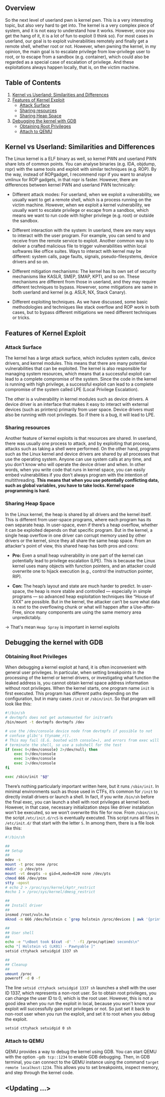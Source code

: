 ## Overview

So the next level of userland pwn is kernel pwn. This is a very interesting topic, but also very hard to get into. The kernel is a very complex piece of system, and it is not easy to understand how it works. However, once you get the hang of it, it is a lot of fun to exploit (I think so). For most cases in userland, our goal is to exploit vulnerabilities remotely and finally get a remote shell, whether root or not. However, when pwning the kernel, in my opinion, the main goal is to escalate privilege from low-privilege user to root, or to escape from a sandbox (e.g. container), which could also be regarded as a special case of escalation of privilege. And these exploitations always happen locally, that is, on the victim machine.

## Table of Contents
1. [Kernel vs Userland: Similarities and Differences](#kernel-vs-userland-similarities-and-differences)
2. [Features of Kernel Exploit](#features-of-kernel-exploit)
    - [Attack Surface](#attack-surface)
    - [Sharing resources](#sharing-resources)
    - [Sharing Heap Space](#sharing-heap-space)
3. [Debugging the kernel with GDB](#debugging-the-kernel-with-gdb)
    - [Obtaining Root Privileges](#obtaining-root-privileges)
    - [Attach to QEMU](#attach-to-qemu)

## Kernel vs Userland: Similarities and Differences

The Linux kernel is a ELF binary as well, so kernel PWN and userland PWN share lots of common points. You can analyse binaries (e.g. IDA, objdump, ropr) with the same tools and exploit with similar techniques (e.g. ROP). By the way, instead of ROPgadget, I recommend ropr if you want to analyse vmlinux for ROP gadgets, in that ropr is faster. However, there are differences between kernel PWN and userland PWN technically:

- Different attack modes: For userland, when we exploit a vulnerability, we usually want to get a remote shell, which is a process running on the victim machine. However, when we exploit a kernel vulnerability, we usually want to escalate privilege or escape from a sandbox, which means we want to run code with higher privilege (e.g. root) or outside the sandbox.

- Different interaction with the system: In userland, there are many ways to interact with the user program. For example, you can send to and receive from the remote service to exploit. Another common way is to deliver a crafted malicious file to trigger vulnerabilities within local softwares like office suites. Ways to interact with kernel may be different: system calls, page faults, signals, pseudo-filesystems, device drivers and so on.

- Different mitigation mechanisms: The kernel has its own set of security mechanisms like KASLR, SMEP, SMAP, KPTI, and so on. These mechanisms are different from those in userland, and they may require different techniques to bypass. Howerver, some mitigations are same in both userland and kernel (e.g. ASLR, NX, Stack Canary).

- Different exploiting techniques. As we have discussed, some basic methodologies and techniques like stack overflow and ROP work in both cases, but to bypass different mitigations we need different techniques or tricks.

## Features of Kernel Exploit

### Attack Surface
The kernel has a large attack surface, which includes system calls, device drivers, and kernel modules. This means that there are many potential vulnerabilities that can be exploited. The kernel is also responsible for managing system resources, which means that a successful exploit can lead to a complete compromise of the system. Since the code in the kernel is running with high privilege, a successful exploit can lead to a complete compromise of the system called LPE (Local Privilege Escalation).

The other is a vulnerability in kernel modules such as device drivers. A device driver is an interface that makes it easy to interact with external devices (such as printers) primarily from user space. Device drivers must also be running with root privileges. So if there is a bug, it will lead to LPE.

### Sharing resources
Another feature of kernel exploits is that resources are shared. In userland, there was usually one process to attack, and by exploiting that process, attacks such as taking a shell were performed. On the other hand, programs such as the Linux kernel and device drivers are shared by all processes that use the operating system. Anyone can use system calls at any time, and you don't know who will operate the device driver and when. In other words, when you write code that runs in kernel space, you can easily embed vulnerabilities if you don't always program with the intention of multithreading. **This means that when you use potentially conflicting data, such as global variables, you have to take locks. Kernel space programming is hard.**

### Sharing Heap Space

In the Linux kernel, the heap is shared by all drivers and the kernel itself. This is different from user-space programs, where each program has its own separate heap. In user-space, even if there’s a heap overflow, whether it can be exploited depends on that specific program. But in the kernel, a single heap overflow in one driver can corrupt memory used by other drivers or the kernel, since they all share the same heap space. From an attacker's point of view, this shared heap has both pros and cons:

- **Pro:** Even a small heap vulnerability in one part of the kernel can potentially lead to privilege escalation (LPE). This is because the Linux kernel uses many objects with function pointers, and an attacker could overwrite one to hijack execution (e.g., control the instruction pointer, RIP).

- **Con:** The heap’s layout and state are much harder to predict. In user-space, the heap is more stable and controlled — especially in simple programs — so advanced heap exploitation techniques like “House of XXX” are possible. But in the kernel, the attacker can’t be sure what data is next to the overflowing chunk or what will happen after a Use-after-Free, since many components are using the same memory area unpredictably.

-> That's mean `Heap Spray` is important in kernel exploits


## Debugging the kernel with GDB

### Obtaining Root Privileges

When debugging a kernel exploit at hand, it is often inconvenient with general user privileges. In particular, when setting breakpoints in the processing of the kernel or kernel drivers, or investigating what function the leaked address is, you cannot obtain kernel space address information without root privileges. When the kernel starts, one program name `init` is first executed. This program has different paths depending on the configuration, but in many cases `/init` or `/sbin/init`. So that program will look like this:
```bash
#!/bin/sh
# devtmpfs does not get automounted for initramfs
/bin/mount -t devtmpfs devtmpfs /dev

# use the /dev/console device node from devtmpfs if possible to not
# confuse glibc's ttyname_r().
# This may fail (E.G. booted with console=), and errors from exec will
# terminate the shell, so use a subshell for the test
if (exec 0</dev/console) 2>/dev/null; then
    exec 0</dev/console
    exec 1>/dev/console
    exec 2>/dev/console
fi

exec /sbin/init "$@"
```

There’s nothing particularly important written here, but it runs `/sbin/init`. In minimal environments such as those used in CTFs, it’s common for `/init` to directly install drivers or launch a shell. In fact, if you write `/bin/sh` before the final exec, you can launch a shell with root privileges at kernel boot. However, in that case, necessary initialization steps like driver installation won't be executed, so we won’t overwrite this file for now. From `/sbin/init`, the script `/etc/init.d/rcS` is eventually executed. This script runs all files in `/etc/init.d/` that start with the letter `S`. In among them, there is a file look like this:
```bash
#!/bin/sh

##
## Setup
##
mdev -s
mount -t proc none /proc
mkdir -p /dev/pts
mount -vt devpts -o gid=4,mode=620 none /dev/pts
chmod 666 /dev/ptmx
stty -opost
# echo 2 > /proc/sys/kernel/kptr_restrict
#echo 1 > /proc/sys/kernel/dmesg_restrict

##
## Install driver
##
insmod /root/vuln.ko
mknod -m 666 /dev/holstein c `grep holstein /proc/devices | awk '{print $1;}'` 0

##
## User shell
##
echo -e "\nBoot took $(cut -d' ' -f1 /proc/uptime) seconds\n"
echo "[ Holstein v1 (LK01) - Pawnyable ]"
setsid cttyhack setuidgid 1337 sh

##
## Cleanup
##
umount /proc
poweroff -d 0 -f
```

The line `setsid cttyhack setuidgid 1337 sh` launches a shell with the user ID 1337, which represents a non-root user. So to obtain root privileges, you can change the user ID to 0, which is the root user. However, this is not a good idea when you run the exploit in local, because you won't know your exploit will successfully gain root privileges or not. So just set it back to non-root user when you run the exploit, and set it to root when you debug the exploit.

```bash
setsid cttyhack setuidgid 0 sh
```

### Attach to QEMU

QEMU provides a way to debug the kernel using GDB. You can start QEMU with the option `-gdb tcp::1234` to enable GDB debugging. Then, in GDB terminal, you can connect to the QEMU instance using the command `target remote localhost:1234`. This allows you to set breakpoints, inspect memory, and step through the kernel code.

## <Updating ...>
